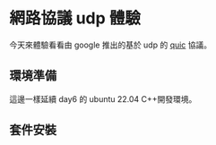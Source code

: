 # 網路協議 udp 體驗 

今天來體驗看看由 google 推出的基於 udp 的 [quic](https://zh.wikipedia.org/zh-tw/QUIC) 協議。 

## 環境準備

這邊一樣延續 day6 的 ubuntu 22.04 C++開發環境。

## 套件安裝





